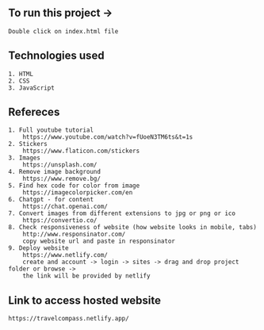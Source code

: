 ## To run this project ->
    Double click on index.html file

## Technologies used
    1. HTML
    2. CSS
    3. JavaScript

## Refereces
    1. Full youtube tutorial
        https://www.youtube.com/watch?v=fUoeN3TM6ts&t=1s
    2. Stickers
        https://www.flaticon.com/stickers
    3. Images
        https://unsplash.com/
    4. Remove image background
        https://www.remove.bg/
    5. Find hex code for color from image
        https://imagecolorpicker.com/en
    6. Chatgpt - for content
        https://chat.openai.com/
    7. Convert images from different extensions to jpg or png or ico
        https://convertio.co/
    8. Check responsiveness of website (how website looks in mobile, tabs)
        http://www.responsinator.com/
        copy website url and paste in responsinator
    9. Deploy website
        https://www.netlify.com/
        create and account -> login -> sites -> drag and drop project folder or browse ->
        the link will be provided by netlify

## Link to access hosted website
    https://travelcompass.netlify.app/